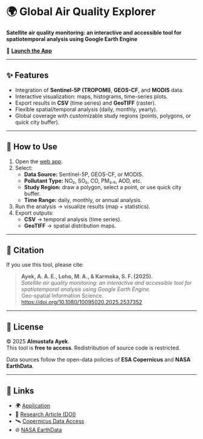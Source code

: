 # 🌍 Global Air Quality Explorer

**Satellite air quality monitoring: an interactive and accessible tool for spatiotemporal analysis using Google Earth Engine**

🔗 **[Launch the App](https://ee-mostafaayek1.projects.earthengine.app/view/global-air-quality-explorer)**

---

## ✨ Features
- Integration of **Sentinel-5P (TROPOMI)**, **GEOS-CF**, and **MODIS** data.
- Interactive visualization: maps, histograms, time-series plots.
- Export results in **CSV** (time series) and **GeoTIFF** (raster).
- Flexible spatial/temporal analysis (daily, monthly, yearly).
- Global coverage with customizable study regions (points, polygons, or quick city buffer).



---

## 📖 How to Use
1. Open the [web app](https://ee-mostafaayek1.projects.earthengine.app/view/global-air-quality-explorer).
2. Select:
   - **Data Source:** Sentinel-5P, GEOS-CF, or MODIS.
   - **Pollutant Type:** NO₂, SO₂, CO, PM₂.₅, AOD, etc.
   - **Study Region:** draw a polygon, select a point, or use quick city buffer.
   - **Time Range:** daily, monthly, or annual analysis.
3. Run the analysis → visualize results (map + statistics).
4. Export outputs:
   - **CSV** → temporal analysis (time series).
   - **GeoTIFF** → spatial distribution maps.

---

## 📑 Citation
If you use this tool, please cite:

> **Ayek, A. A. E., Loho, M. A., & Karmoka, S. F. (2025).**  
> *Satellite air quality monitoring: an interactive and accessible tool for spatiotemporal analysis using Google Earth Engine.*  
> Geo-spatial Information Science.  
> https://doi.org/10.1080/10095020.2025.2537352

---

## 📜 License
© 2025 **Almustafa Ayek**.  
This tool is **free to access**. Redistribution of source code is restricted.  

Data sources follow the open-data policies of **ESA Copernicus** and **NASA EarthData**.

---

## 🔗 Links
- 🌍 [Application](https://ee-mostafaayek1.projects.earthengine.app/view/global-air-quality-explorer)  
- 📄 [Research Article (DOI)](https://doi.org/10.1080/10095020.2025.2537352)  
- 🛰️ [Copernicus Data Access](https://www.copernicus.eu/en/access-data)  
- 🌐 [NASA EarthData](https://www.earthdata.nasa.gov/engage/open-data-services-software-policies)  
